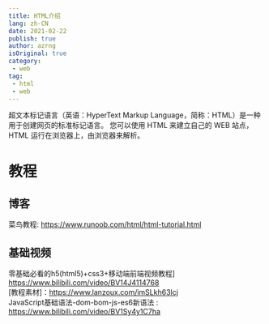 ```yaml
---
title: HTML介绍
lang: zh-CN
date: 2021-02-22
publish: true
author: azrng
isOriginal: true
category:
 - web
tag:
 - html
 - web
---
```


超文本标记语言（英语：HyperText Markup Language，简称：HTML）是一种用于创建网页的标准标记语言。
您可以使用 HTML 来建立自己的 WEB 站点，HTML 运行在浏览器上，由浏览器来解析。

# 教程

## 博客

菜鸟教程: https://www.runoob.com/html/html-tutorial.html

## 基础视频

零基础必看的h5(html5)+css3+移动端前端视频教程] https://www.bilibili.com/video/BV14J4114768  
  [教程素材]：https://www.lanzoux.com/imSLkh63lcj  
JavaScript基础语法-dom-bom-js-es6新语法 : https://www.bilibili.com/video/BV1Sy4y1C7ha

